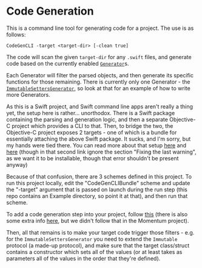 # Code Generation #

This is a command line tool for generating code for a project. The use is as follows:

`CodeGenCLI -target <target-dir> [-clean true]`

The code will scan the given `target-dir` for any `.swift` files, and generate code based on the currently enabled [`Generator`](https://bitbucket.org/theconcreteutopia/code-gen/src/e7ab297d195d27591cc11be55dd1c6c6539f5cc0/CodeGen/CodeGen/Generators/Generator.swift)s.

Each Generator will filter the parsed objects, and then generate its specific functions for those remaining. There is currently only one Generator - the [`ImmutableSettersGenerator`](https://bitbucket.org/theconcreteutopia/code-gen/src/e7ab297d195d27591cc11be55dd1c6c6539f5cc0/CodeGen/CodeGen/Generators/ImmutableSettersGenerator.swift), so look at that for an example of how to write more Generators.

As this is a Swift project, and Swift command line apps aren't really a thing yet, the setup here is rather... unorthodox. There is a Swift package containing the parsing and generation logic, and then a separate Objective-C project which provides a CLI to that. Then, to bridge the two, the Objective-C project exposes 2 targets - one of which is a bundle for essentially attaching the above Swift package. It sucks, and I'm sorry, but my hands were tied there. You can read more about that setup [here](https://colemancda.github.io/programming/2015/02/12/embedded-swift-frameworks-osx-command-line-tools/) and [here](http://jaanus.com/how-to-correcty-configure-building-private-slash-embeddable-os-x-frameworks/) (though in that second link ignore the section "Fixing the last warning", as we want it to be installable, though that error shouldn't be present anyway)

Because of that confusion, there are 3 schemes defined in this project. To run this project locally, edit the "CodeGenCLIBundle" scheme and update the "-target" argument that is passed on launch during the run step (this repo contains an Example directory, so point it at that), and then run that scheme.

To add a code generation step into your project, follow [this](https://developer.apple.com/library/ios/recipes/xcode_help-project_editor/Articles/AddingaRunScriptBuildPhase.html) (there is also some extra info [here](http://stackoverflow.com/questions/1371351/add-files-to-an-xcode-project-from-a-script), but we didn't follow that in the Momentum project).

Then, all that remains is to make your target code trigger those filters - e.g. for the `ImmutableSettersGenerator` you need to extend the `Immutable` protocol (a made-up protocol), and make sure that the target class/struct contains a constructor which sets all of the values (or at least takes as parameters all of the values in the order that they're defined).